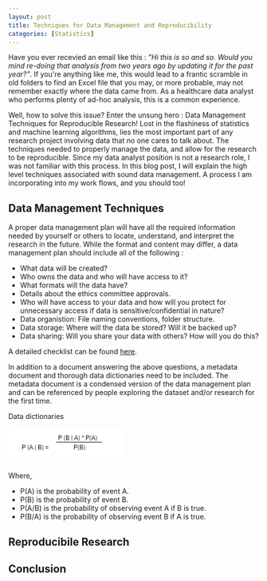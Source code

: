 ```yaml
---
layout: post
title: Techniques for Data Management and Reproducibility
categories: [Statistics]
---
```


Have you ever recevied an email like this : *"Hi this is so and so.  Would you mind re-doing that analysis from two years ago by updating it for the past year?"*.  If you're anything like me, this would lead to a frantic scramble in old folders to find an Excel file that you may, or more probable, may not remember exactly where the data came from.  As a healthcare data analyst who performs plenty of ad-hoc analysis, this is a common experience. 

Well, how to solve this issue?  Enter the unsung hero : Data Management Techniques for Reproducible Research!  Lost in the flashiness of statistics and machine learning algorithms, lies the most important part of any research project involving data that no one cares to talk about. The techniques needed to properly manage the data, and allow for the research to be reproducible. Since my data analyst position is not a research role, I was not familiar with this process.  In this blog post, I will explain the high level techniques associated with sound data management.  A process I am incorporating into my work flows, and you should too! 

## Data Management Techniques

A proper data management plan will have all the required information needed by yourself or others to locate, understand, and interpret the research in the future. While the format and content may differ, a data management plan should include all of the following : 

* What data will be created?
* Who owns the data and who will have access to it?
* What formats will the data have?
* Details about the ethics committee approvals.
* Who will have access to your data and how will you protect for unnecessary access if data is sensitive/confidential in nature?
* Data organistion: File naming conventions, folder structure.
* Data storage: Where will the data be stored? Will it be backed up?
* Data sharing: Will you share your data with others? How will you do this?

A detailed checklist can be found [here](https://www.dcc.ac.uk/DMPs/checklist).  

In addition to a document answering the above questions, a metadata document and thorough data dictionaries need to be included.  The metadata document is a condensed version of the data management plan and can be referenced by people exploring the dataset and/or research for the first time. 

Data dictionaries




<img src="/images/BT_1.PNG"/>

Where,  
* P(A) is the probability of event A.
* P(B) is the probability of event B.
* P(A/B) is the probability of observing event A if B is true.
* P(B/A) is the probability of observing event B if A is true.

## Reproducibile Research

## Conclusion
 
